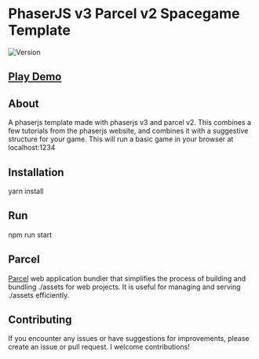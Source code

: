 # PhaserJS v3 Parcel v2 Spacegame Template

![Version](https://img.shields.io/badge/version-1.0.0-brightgreen)

## [Play Demo](https://philkrause.github.io/phaser-spacegame/)

## About
A phaserjs template made with phaserjs v3 and parcel v2. This combines a few tutorials from the phaserjs website, and combines it with a suggestive structure for your game. This will run a basic game in your browser at localhost:1234

## Installation
yarn install

## Run
npm run start

## Parcel
[Parcel](https://parceljs.org/) web application bundler that simplifies the process of building and bundling ./assets for web projects. It is useful for managing and serving ./assets efficiently.  

## Contributing
If you encounter any issues or have suggestions for improvements, please create an issue or pull request. I welcome contributions!
